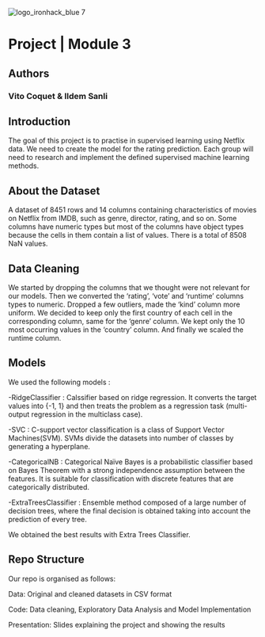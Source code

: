 
![logo_ironhack_blue 7](https://user-images.githubusercontent.com/23629340/40541063-a07a0a8a-601a-11e8-91b5-2f13e4e6b441.png)

# Project | Module 3

## Authors
### Vito Coquet & Ildem Sanli 

## Introduction

The goal of this project is to practise in supervised learning using Netflix data. We need to create the model for the rating prediction. 
Each group will need to research and implement the defined supervised machine learning methods.

## About the Dataset

A dataset of 8451 rows and 14 columns containing characteristics of movies on Netflix from IMDB, such as genre, director, rating, and so on.
Some columns have numeric types but most of the columns have object types because the cells in them contain a list of values. There is a total of 8508 NaN values.

## Data Cleaning 

We started by dropping the columns that we thought were not relevant for our models.
Then we converted the ‘rating’, ‘vote’ and ‘runtime’ columns types to numeric.
Dropped a few outliers, made the ‘kind’ column more uniform.
We decided to keep only the first country of each cell in the corresponding column, same for the ‘genre’ column.
We kept only the 10 most occurring values in the ‘country’ column.
And finally we scaled the runtime column.

## Models 

We used the following models :

-RidgeClassifier : Calssifier based on ridge regression. It converts the target values into {-1, 1} and then treats the problem as a regression task (multi-output regression in the multiclass case).

-SVC : C-support vector classification is a class of Support Vector Machines(SVM). SVMs divide the datasets into number of classes by generating a hyperplane.

-CategoricalNB : Categorical Naïve Bayes is a probabilistic classifier based on Bayes Theorem with a strong independence assumption between the features.
It is suitable for classification with discrete features that are categorically distributed.

-ExtraTreesClassifier : Ensemble method composed of a large number of decision trees, where the final decision is obtained taking into account the prediction of every tree. 

We obtained the best results with Extra Trees Classifier. 

## Repo Structure

Our repo is organised as follows:

Data: Original and cleaned datasets in CSV format

Code: Data cleaning, Exploratory Data Analysis and Model Implementation

Presentation: Slides explaining the project and showing the results
